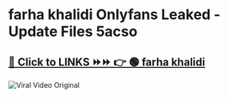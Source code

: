 
 # farha khalidi Onlyfans Leaked - Update Files 5acso

## <h2><a href="https://clipsfans.com/farha_khalidi&ref=git">🔗 Click to LINKS ⏩⏩ 👉 🟢 farha khalidi </a></h2>

<a href="https://clipsfans.com/farha_khalidi&ref=git" rel="nofollow" data-target="animated-image.originalLink"><img src="https://i.ibb.co.com/xMMVF88/686577567.gif" alt="Viral Video Original" style="max-width: 100%; display: inline-block;" data-target="animated-image.originalImage"></a>

